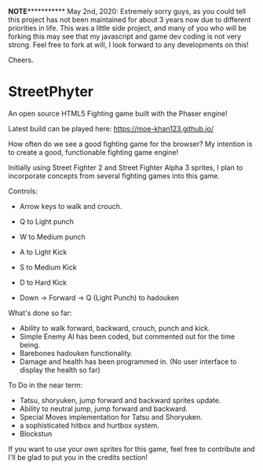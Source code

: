 **************NOTE*************************
May 2nd, 2020: Extremely sorry guys, as you could tell this project has not been maintained for about 3 years now due to different priorities in life. This was a little side project, and many of you who will be forking this may see that my javascript and game dev coding is not very strong. Feel free to fork at will, I look forward to any developments on this!

Cheers.



# StreetPhyter
An open source HTML5 Fighting game built with the Phaser engine!

Latest build can be played here: https://moe-khan123.github.io/

How often do we see a good fighting game for the browser? My intention is to create a good, functionable fighting game engine!

Initially using Street Fighter 2 and Street Fighter Alpha 3 sprites, I plan to incorporate concepts from several fighting games into this game.



Controls: 
- Arrow keys to walk and crouch. 
- Q to Light punch
- W to Medium punch

- A to Light Kick
- S to Medium Kick
- D to Hard Kick

- Down -> Forward -> Q (Light Punch) to hadouken

What's done so far:
- Ability to walk forward, backward, crouch, punch and kick.
- Simple Enemy AI has been coded, but commented out for the time being. 
- Barebones hadouken functionality.
- Damage and health has been programmed in. (No user interface to display the health so far)

To Do in the near term:
- Tatsu, shoryuken, jump forward and backward sprites update.
- Ability to neutral jump, jump forward and backward.
- Special Moves implementation for Tatsu and Shoryuken.
- a sophisticated hitbox and hurtbox system.
- Blockstun 


If you want to use your own sprites for this game, feel free to contribute and I'll be glad to put you in the credits section!


